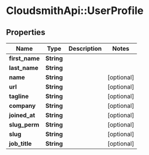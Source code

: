 # CloudsmithApi::UserProfile

## Properties
Name | Type | Description | Notes
------------ | ------------- | ------------- | -------------
**first_name** | **String** |  | 
**last_name** | **String** |  | 
**name** | **String** |  | [optional] 
**url** | **String** |  | [optional] 
**tagline** | **String** |  | [optional] 
**company** | **String** |  | [optional] 
**joined_at** | **String** |  | [optional] 
**slug_perm** | **String** |  | [optional] 
**slug** | **String** |  | [optional] 
**job_title** | **String** |  | [optional] 



